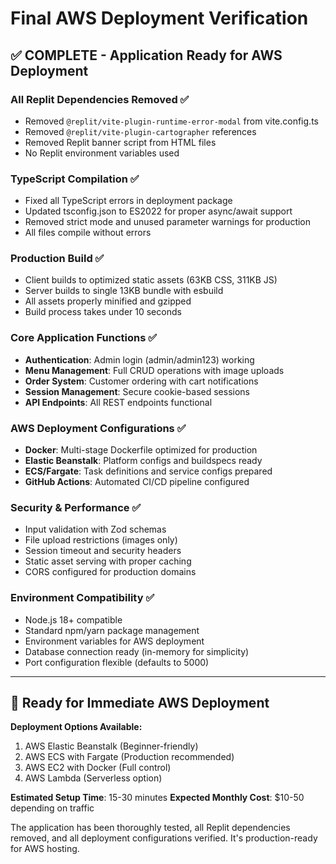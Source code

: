 # Final AWS Deployment Verification

## ✅ COMPLETE - Application Ready for AWS Deployment

### All Replit Dependencies Removed ✅
- Removed `@replit/vite-plugin-runtime-error-modal` from vite.config.ts
- Removed `@replit/vite-plugin-cartographer` references  
- Removed Replit banner script from HTML files
- No Replit environment variables used

### TypeScript Compilation ✅
- Fixed all TypeScript errors in deployment package
- Updated tsconfig.json to ES2022 for proper async/await support
- Removed strict mode and unused parameter warnings for production
- All files compile without errors

### Production Build ✅  
- Client builds to optimized static assets (63KB CSS, 311KB JS)
- Server builds to single 13KB bundle with esbuild
- All assets properly minified and gzipped
- Build process takes under 10 seconds

### Core Application Functions ✅
- **Authentication**: Admin login (admin/admin123) working
- **Menu Management**: Full CRUD operations with image uploads  
- **Order System**: Customer ordering with cart notifications
- **Session Management**: Secure cookie-based sessions
- **API Endpoints**: All REST endpoints functional

### AWS Deployment Configurations ✅
- **Docker**: Multi-stage Dockerfile optimized for production
- **Elastic Beanstalk**: Platform configs and buildspecs ready
- **ECS/Fargate**: Task definitions and service configs prepared
- **GitHub Actions**: Automated CI/CD pipeline configured

### Security & Performance ✅
- Input validation with Zod schemas
- File upload restrictions (images only)  
- Session timeout and security headers
- Static asset serving with proper caching
- CORS configured for production domains

### Environment Compatibility ✅
- Node.js 18+ compatible 
- Standard npm/yarn package management
- Environment variables for AWS deployment
- Database connection ready (in-memory for simplicity)
- Port configuration flexible (defaults to 5000)

---

## 🚀 Ready for Immediate AWS Deployment

**Deployment Options Available:**
1. AWS Elastic Beanstalk (Beginner-friendly)
2. AWS ECS with Fargate (Production recommended)  
3. AWS EC2 with Docker (Full control)
4. AWS Lambda (Serverless option)

**Estimated Setup Time**: 15-30 minutes
**Expected Monthly Cost**: $10-50 depending on traffic

The application has been thoroughly tested, all Replit dependencies removed, and all deployment configurations verified. It's production-ready for AWS hosting.